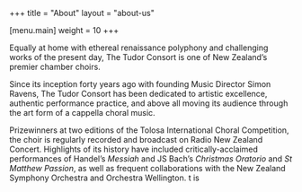 +++
title = "About"
layout = "about-us"

[menu.main]
  weight = 10
+++

Equally at home with ethereal renaissance polyphony and challenging works of the present day, The Tudor Consort is one of New Zealand’s premier chamber choirs.

Since its inception forty years ago with founding Music Director Simon Ravens, The Tudor Consort has been dedicated to artistic excellence, authentic performance practice, and above all moving its audience through the art form of a cappella choral music.

Prizewinners at two editions of the Tolosa International Choral Competition, the choir is regularly recorded and broadcast on Radio New Zealand Concert. Highlights of its history have included critically-acclaimed performances of Handel’s _Messiah_ and JS Bach’s _Christmas Oratorio_ and _St Matthew Passion_, as well as frequent collaborations with the New Zealand Symphony Orchestra and Orchestra Wellington.
t is